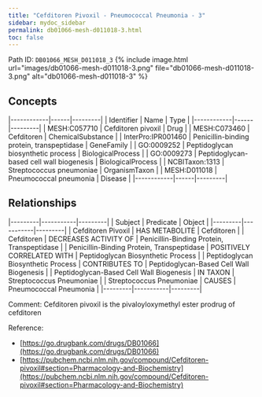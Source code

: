 ```yaml
---
title: "Cefditoren Pivoxil - Pneumococcal Pneumonia - 3"
sidebar: mydoc_sidebar
permalink: db01066-mesh-d011018-3.html
toc: false 
---
```



Path ID: `DB01066_MESH_D011018_3`
{% include image.html url="images/db01066-mesh-d011018-3.png" file="db01066-mesh-d011018-3.png" alt="db01066-mesh-d011018-3" %}

## Concepts

|------------|------|---------|
| Identifier | Name | Type    |
|------------|------|---------|
| MESH:C057710 | Cefditoren pivoxil | Drug |
| MESH:C073460 | Cefditoren | ChemicalSubstance |
| InterPro:IPR001460 | Penicillin-binding protein, transpeptidase | GeneFamily |
| GO:0009252 | Peptidoglycan biosynthetic process | BiologicalProcess |
| GO:0009273 | Peptidoglycan-based cell wall biogenesis | BiologicalProcess |
| NCBITaxon:1313 | Streptococcus pneumoniae | OrganismTaxon |
| MESH:D011018 | Pneumococcal pneumonia | Disease |
|------------|------|---------|

## Relationships

|---------|-----------|---------|
| Subject | Predicate | Object  |
|---------|-----------|---------|
| Cefditoren Pivoxil | HAS METABOLITE | Cefditoren |
| Cefditoren | DECREASES ACTIVITY OF | Penicillin-Binding Protein, Transpeptidase |
| Penicillin-Binding Protein, Transpeptidase | POSITIVELY CORRELATED WITH | Peptidoglycan Biosynthetic Process |
| Peptidoglycan Biosynthetic Process | CONTRIBUTES TO | Peptidoglycan-Based Cell Wall Biogenesis |
| Peptidoglycan-Based Cell Wall Biogenesis | IN TAXON | Streptococcus Pneumoniae |
| Streptococcus Pneumoniae | CAUSES | Pneumococcal Pneumonia |
|---------|-----------|---------|

Comment: Cefditoren pivoxil is the pivaloyloxymethyl ester prodrug of cefditoren

Reference: 
  - [https://go.drugbank.com/drugs/DB01066](https://go.drugbank.com/drugs/DB01066)
  - [https://pubchem.ncbi.nlm.nih.gov/compound/Cefditoren-pivoxil#section=Pharmacology-and-Biochemistry](https://pubchem.ncbi.nlm.nih.gov/compound/Cefditoren-pivoxil#section=Pharmacology-and-Biochemistry)
